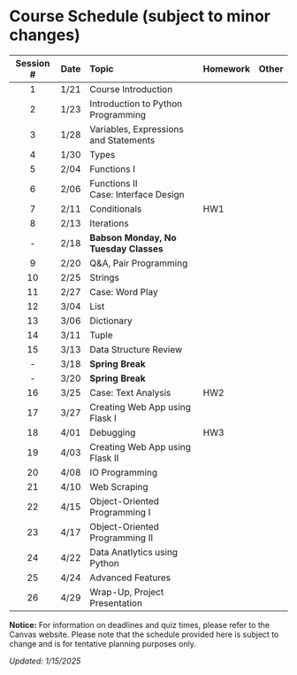 # Course Schedule (subject to minor changes)

| Session # | Date  | Topic                                   | Homework | Other |
| :-------: | :---: | :-------------------------------------- | -------- | ----- |
|     1     | 1/21  | Course Introduction                     |          |       |
|     2     | 1/23  | Introduction to Python Programming      |          |       |
|     3     | 1/28  | Variables, Expressions and Statements   |          |       |
|     4     | 1/30  | Types                                   |          |       |
|     5     | 2/04  | Functions I                             |          |       |
|     6     | 2/06  | Functions II <br>Case: Interface Design |          |       |
|     7     | 2/11  | Conditionals                            | HW1      |       |
|     8     | 2/13  | Iterations                              |          |       |
|     -     | 2/18  | **Babson Monday, No Tuesday Classes**   |          |       |
|     9     | 2/20  | Q&A, Pair Programming                   |          |       |
|    10     | 2/25  | Strings                                 |          |       |
|    11     | 2/27  | Case: Word Play                         |          |       |
|    12     | 3/04  | List                                    |          |       |
|    13     | 3/06  | Dictionary                              |          |       |
|    14     | 3/11  | Tuple                                   |          |       |
|    15     | 3/13  | Data Structure Review                   |          |       |
|     -     | 3/18  | **Spring Break**                        |          |       |
|     -     | 3/20  | **Spring Break**                        |          |       |
|    16     | 3/25  | Case: Text Analysis                     | HW2      |       |
|    17     | 3/27  | Creating Web App using Flask I          |          |       |
|    18     | 4/01  | Debugging                               | HW3      |       |
|    19     | 4/03  | Creating Web App using Flask II         |          |       |
|    20     | 4/08  | IO Programming                          |          |       |
|    21     | 4/10  | Web Scraping                            |          |       |
|    22     | 4/15  | Object-Oriented Programming I           |          |       |
|    23     | 4/17  | Object-Oriented Programming II          |          |       |
|    24     | 4/22  | Data Anatlytics using Python            |          |       |
|    25     | 4/24  | Advanced Features                       |          |       |
|    26     | 4/29  | Wrap-Up, Project Presentation           |          |       |

**Notice:** For information on deadlines and quiz times, please refer to the Canvas website. Please note that the schedule provided here is subject to change and is for tentative planning purposes only.

*Updated:* *1/15/2025*
